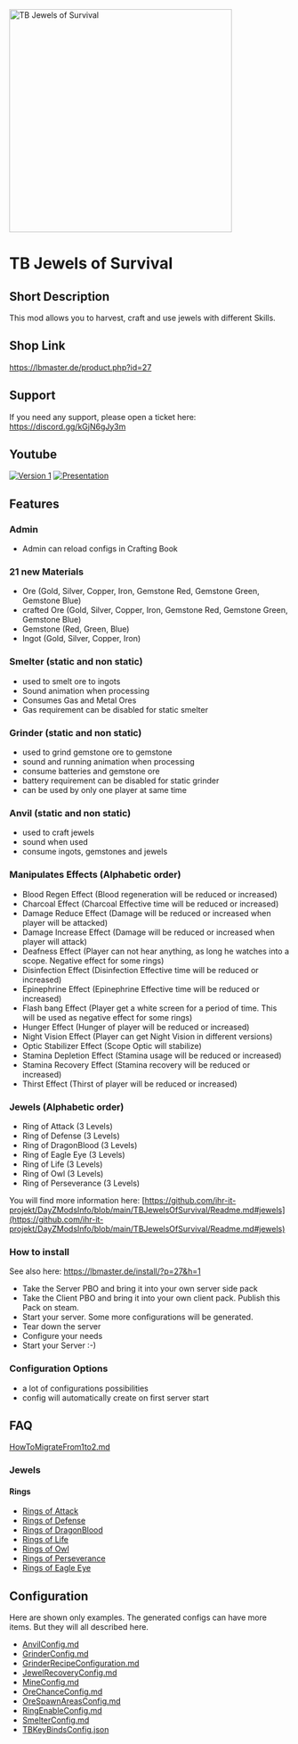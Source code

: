 <img src="./images/jewels_of_survival.jpeg" alt="TB Jewels of Survival" width="400"/>

# TB Jewels of Survival

## Short Description

This mod allows you to harvest, craft and use jewels with different Skills.

## Shop Link
https://lbmaster.de/product.php?id=27

## Support

If you need any support, please open a ticket here: https://discord.gg/kGjN6gJy3m

## Youtube

[![Version 1](./images/logoYT.png)](https://youtu.be/7JhJnIazOaA)
[![Presentation](./images/logoYTP.png)](https://youtu.be/gKKrYm1T3z0)

## Features

### Admin
- Admin can reload configs in Crafting Book

### 21 new Materials
- Ore (Gold, Silver, Copper, Iron, Gemstone Red, Gemstone Green, Gemstone Blue)
- crafted Ore (Gold, Silver, Copper, Iron, Gemstone Red, Gemstone Green, Gemstone Blue)
- Gemstone (Red, Green, Blue)
- Ingot (Gold, Silver, Copper, Iron)

### Smelter (static and non static)
- used to smelt ore to ingots
- Sound animation when processing
- Consumes Gas and Metal Ores
- Gas requirement can be disabled for static smelter

### Grinder (static and non static)
- used to grind gemstone ore to gemstone
- sound and running animation when processing
- consume batteries and gemstone ore
- battery requirement can be disabled for static grinder  
- can be used by only one player at same time

### Anvil (static and non static)
- used to craft jewels
- sound when used
- consume ingots, gemstones and jewels

### Manipulates Effects (Alphabetic order)

- Blood Regen Effect (Blood regeneration will be reduced or increased)
- Charcoal Effect (Charcoal Effective time will be reduced or increased)
- Damage Reduce Effect (Damage will be reduced or increased when player will be attacked)
- Damage Increase Effect (Damage will be reduced or increased when player will attack)
- Deafness Effect (Player can not hear anything, as long he watches into a scope. Negative effect for some rings)
- Disinfection Effect (Disinfection Effective time will be reduced or increased)
- Epinephrine Effect (Epinephrine Effective time will be reduced or increased)
- Flash bang Effect (Player get a white screen for a period of time. This will be used as negative effect for some rings)
- Hunger Effect (Hunger of player will be reduced or increased)
- Night Vision Effect (Player can get Night Vision in different versions)
- Optic Stabilizer Effect (Scope Optic will stabilize)
- Stamina Depletion Effect (Stamina usage will be reduced or increased)
- Stamina Recovery Effect (Stamina recovery will be reduced or increased)
- Thirst Effect (Thirst of player will be reduced or increased)

### Jewels (Alphabetic order)
- Ring of Attack (3 Levels)
- Ring of Defense (3 Levels)
- Ring of DragonBlood (3 Levels)
- Ring of Eagle Eye (3 Levels)
- Ring of Life (3 Levels)
- Ring of Owl (3 Levels)
- Ring of Perseverance (3 Levels)

You will find more information here: [https://github.com/ihr-it-projekt/DayZModsInfo/blob/main/TBJewelsOfSurvival/Readme.md#jewels](https://github.com/ihr-it-projekt/DayZModsInfo/blob/main/TBJewelsOfSurvival/Readme.md#jewels)

### How to install

See also here: https://lbmaster.de/install/?p=27&h=1

- Take the Server PBO and bring it into your own server side pack
- Take the Client PBO and bring it into your own client pack. Publish this Pack on steam.
- Start your server. Some more configurations will be generated.
- Tear down the server
- Configure your needs
- Start your Server :-)


### Configuration Options
- a lot of configurations possibilities
- config will automatically create on first server start

## FAQ
[HowToMigrateFrom1to2.md](HowToMigrateFrom1to2.md)

### Jewels
#### Rings
- [Rings of Attack](Rings/TBJOFRingOfAttack.md)
- [Rings of Defense](Rings/TBJOFRingOfDefense.md)
- [Rings of DragonBlood](Rings/TBJOFRingOfDragonBlood.md)
- [Rings of Life](Rings/TBJOFRingOfLife.md)
- [Rings of Owl](Rings/TBJOFRingOfOwl.md)
- [Rings of Perseverance](Rings/TBJOFRingOfPerseverance.md)
- [Rings of Eagle Eye](Rings/TBJOFRingOfEagleEye.md)

## Configuration
Here are shown only examples. The generated configs can have more items. But they will all described here.
- [AnvilConfig.md](Configs/AnvilConfig.md)
- [GrinderConfig.md](Configs/GrinderConfig.md)
- [GrinderRecipeConfiguration.md](Configs/GrinderRecipeConfiguration.md)
- [JewelRecoveryConfig.md](Configs/JewelRecoveryConfig.md)
- [MineConfig.md](Configs/MineConfig.md)
- [OreChanceConfig.md](Configs/OreChanceConfig.md)
- [OreSpawnAreasConfig.md](Configs/OreSpawnAreasConfig.md)
- [RingEnableConfig.md](Configs/RingEnableConfig.md)
- [SmelterConfig.md](Configs/SmelterConfig.md)
- [TBKeyBindsConfig.json](../GlobalConfigs/Readme.md#tbkeybindsconfigjson)
